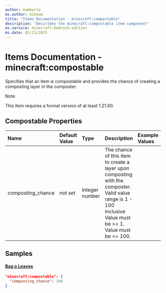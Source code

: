 ```yaml
---
author: mammerla
ms.author: mikeam
title: "Items Documentation - minecraft:compostable"
description: "Describes the minecraft:compostable item component"
ms.service: minecraft-bedrock-edition
ms.date: 02/11/2025 
---
```


# Items Documentation - minecraft:compostable

Specifies that an item is compostable and provides the chance of creating a composting layer in the composter.

> [!Note]
> This item requires a format version of at least 1.21.60.


## Compostable Properties

|Name       |Default Value |Type |Description |Example Values |
|:----------|:-------------|:----|:-----------|:------------- |
| composting_chance | *not set* | Integer number | The chance of this item to create a layer upon composting with the composter. Valid value range is 1 - 100 inclusive Value must be >= 1. Value must be <= 100. |  | 

## Samples

#### [Bag o Leaves](https://github.com/microsoft/minecraft-samples/tree/main/creator_camp/behavior_packs/creator_camp/items/bag_o_leaves.json)


```json
"minecraft:compostable": {
  "composting_chance": 100
}
```
